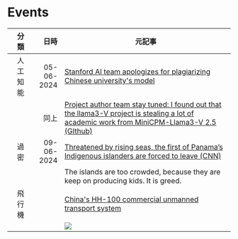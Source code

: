 # Events
|分類 | 日時 | 元記事 |
| --: | --: | -- |
| 人工知能 | 05-06-2024 | [Stanford AI team apologizes for plagiarizing Chinese university's model](https://english.news.cn/20240605/3583ee9143d844758ba3a7ef26170e6d/c.html)|
||同上|[Project author team stay tuned: I found out that the llama3-V project is stealing a lot of academic work from MiniCPM-Llama3-V 2.5 (GIthub)](https://github.com/OpenBMB/MiniCPM-V/issues/196)|
| 過密| 09-06-2024| [Threatened by rising seas, the first of Panama’s Indigenous islanders are forced to leave (CNN)](https://edition.cnn.com/interactive/2024/06/climate/panama-climate-refugees-guna-rising-seas-cnnphotos/)|
|  |  |The islands are too crowded, because they are keep on producing kids. It is greed.|
|飛行機  |  |[China's HH-100 commercial unmanned transport system](https://www.shine.cn/biz/tech/2406124737/)|
| | | ![](https://obj.shine.cn/files/2024/06/12/f6929336-3353-4e1e-9e14-bf5dacea25ff_0.jpg)|
